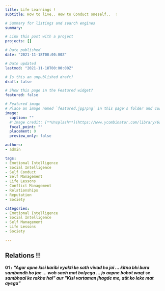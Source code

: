 ```yaml
---
title: Life Learnings !
subtitle: How to live.. How to Conduct oneself..  ! 

# Summary for listings and search engines
summary: 

# Link this post with a project
projects: []

# Date published
date: "2021-11-18T00:00:00Z"

# Date updated
lastmod: "2021-11-18T00:00:00Z"

# Is this an unpublished draft?
draft: false

# Show this page in the Featured widget?
featured: false

# Featured image
# Place an image named `featured.jpg/png` in this page's folder and customize its options here.
image:
  caption: ""  
  #'Image credit: [**Unsplash**](https://www.ycombinator.com/library/6s-how-to-lead)'
  focal_point: ""
  placement: 0
  preview_only: false

authors:
- admin

tags:
- Emotional Intelligence
- Social Intelligence
- Self Conduct
- Self Management
- Life Lessons
- Conflict Management
- Relationships
- Reputation
- Society

categories:
- Emotional Intelligence
- Social Intelligence
- Self Management
- Life Lessons
- Society

---
```

## Relations !!

**01 :**
***"Agar apne kisi karibi vyakti ke sath vivad ho jai ... kitna bhi bura sambandh ho jae ... woh sach mat bolyega ... jo aapne bohot waqt se sambhaal ke  rakha hai" aur "Kisi vartaman jhagde me, atit ko leke mat ayega"***


